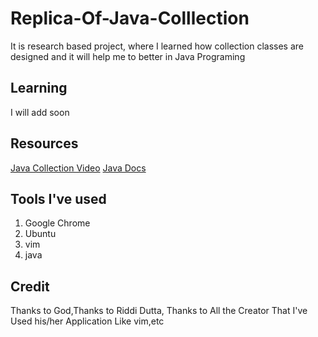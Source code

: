 # Replica-Of-Java-Colllection
It is research based project, where I learned how collection classes are designed and it will help me to better in Java Programing


## Learning
I will add soon


## Resources
[Java Collection Video](https://youtu.be/VE_AAUxTUCY?si=1Xwn0t5w6Swc9H-C)
[Java Docs](https://docs.oracle.com/javase/8/docs/api/java/util/Collection.html)


## Tools I've used
1) Google Chrome
2) Ubuntu
3) vim
4) java


## Credit
Thanks to God,Thanks to Riddi Dutta, Thanks to All the Creator That I've Used his/her Application Like vim,etc
